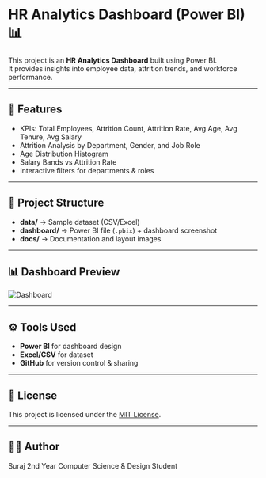 # HR Analytics Dashboard (Power BI) 📊

This project is an **HR Analytics Dashboard** built using Power BI.  
It provides insights into employee data, attrition trends, and workforce performance.

---

## 🚀 Features
- KPIs: Total Employees, Attrition Count, Attrition Rate, Avg Age, Avg Tenure, Avg Salary  
- Attrition Analysis by Department, Gender, and Job Role  
- Age Distribution Histogram  
- Salary Bands vs Attrition Rate  
- Interactive filters for departments & roles  

---

## 📂 Project Structure
- **data/** → Sample dataset (CSV/Excel)  
- **dashboard/** → Power BI file (`.pbix`) + dashboard screenshot  
- **docs/** → Documentation and layout images  

---

## 📊 Dashboard Preview
![Dashboard](dashboard/HR_Dashboard.png)

---

## ⚙️ Tools Used
- **Power BI** for dashboard design  
- **Excel/CSV** for dataset  
- **GitHub** for version control & sharing  

---

## 📜 License
This project is licensed under the [MIT License](LICENSE).

---

## 👩‍💻 Author
Suraj
2nd Year Computer Science & Design Student  
